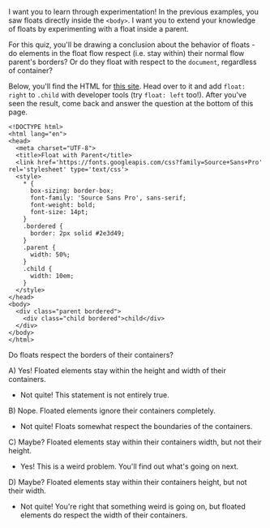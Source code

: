 I want you to learn through experimentation! In the previous examples, you saw floats directly inside the `<body>`. I want you to extend your knowledge of floats by experimenting with a float inside a parent.

For this quiz, you'll be drawing a conclusion about the behavior of floats - do elements in the float flow respect (i.e. stay within) their normal flow parent's borders? Or do they float with respect to the `document`, regardless of container?

Below, you'll find the HTML for [this site](http://udacity.github.io/fend/fend-refresh/lesson6-part2/float-with-parent.html). Head over to it and add `float: right` to `.child` with developer tools (try `float: left` too!). After you've seen the result, come back and answer the question at the bottom of this page.

    <!DOCTYPE html>
    <html lang="en">
    <head>
      <meta charset="UTF-8">
      <title>Float with Parent</title>
      <link href='https://fonts.googleapis.com/css?family=Source+Sans+Pro' rel='stylesheet' type='text/css'>
      <style>
        * {
          box-sizing: border-box;
          font-family: 'Source Sans Pro', sans-serif;
          font-weight: bold;
          font-size: 14pt;
        }
        .bordered {
          border: 2px solid #2e3d49;
        }
        .parent {
          width: 50%;
        }
        .child {
          width: 10em;
        }
      </style>
    </head>
    <body>
      <div class="parent bordered">
        <div class="child bordered">child</div>
      </div>
    </body>
    </html>


Do floats respect the borders of their containers?

A) Yes! Floated elements stay within the height and width of their containers.

- Not quite! This statement is not entirely true.

B) Nope. Floated elements ignore their containers completely.

- Not quite! Floats somewhat respect the boundaries of the containers.

C) Maybe? Floated elements stay within their containers width, but not their height.

- Yes! This is a weird problem. You'll find out what's going on next.

D) Maybe? Floated elements stay within their containers height, but not their width.

- Not quite! You're right that something weird is going on, but floated elements do respect the width of their containers.
